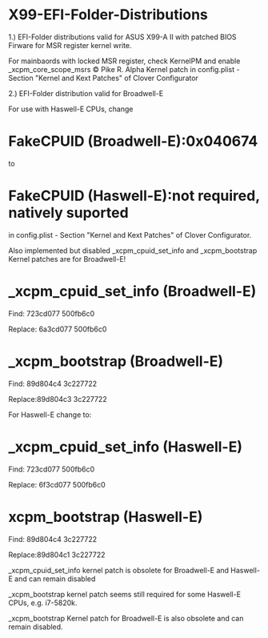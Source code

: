 # X99-EFI-Folder-Distributions

1.) EFI-Folder distributions valid for ASUS X99-A II with patched BIOS Firware for MSR register kernel write. 

For mainbaords with locked MSR register, check KernelPM and enable _xcpm_core_scope_msrs © Pike R. Alpha Kernel patch in config.plist - Section "Kernel and Kext Patches" of Clover Configurator 

2.) EFI-Folder distribution valid for Broadwell-E

For use with Haswell-E CPUs, change 

# FakeCPUID (Broadwell-E):0x040674 

to

# FakeCPUID (Haswell-E):not required, natively suported

in config.plist - Section "Kernel and Kext Patches" of Clover Configurator.

Also implemented but disabled _xcpm_cpuid_set_info  and _xcpm_bootstrap  Kernel patches are for Broadwell-E!

# _xcpm_cpuid_set_info (Broadwell-E)

Find: 723cd077 500fb6c0

Replace: 6a3cd077 500fb6c0 

# _xcpm_bootstrap (Broadwell-E)

Find: 89d804c4 3c227722

Replace:89d804c3 3c227722 


For Haswell-E change to:

# _xcpm_cpuid_set_info (Haswell-E)

Find: 723cd077 500fb6c0

Replace: 6f3cd077 500fb6c0 

# xcpm_bootstrap (Haswell-E)

Find: 89d804c4 3c227722

Replace:89d804c1 3c227722 

_xcpm_cpuid_set_info kernel patch is obsolete for Broadwell-E and Haswell-E and can remain disabled

_xcpm_bootstrap kernel patch seems still required for some Haswell-E CPUs, e.g. i7-5820k. 

_xcpm_bootstrap Kernel patch for Broadwell-E is also obsolete and can remain disabled.
